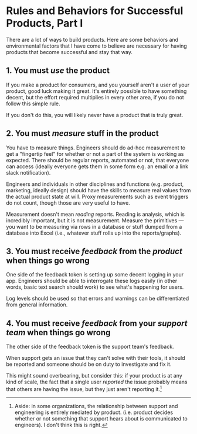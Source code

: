 # Rules and Behaviors for Successful Products, Part I

There are a lot of ways to build products. Here are some behaviors and
environmental factors that I have come to believe are necessary for having
products that become successful and stay that way.

## 1. You must _use_ the product

If you make a product for consumers, and you yourself aren't a user of your
product, good luck making it great. It's entirely possible to have something decent,
but the effort required multiplies in every other area, if you do not follow this simple rule.

If you don't do this, you will likely never have a product that is truly great.


## 2. You must _measure_ stuff in the product

You have to measure things. Engineers should do ad-hoc measurement to get a
"fingertip feel" for whether or not a part of the system is working as
expected. There should be regular reports, automated or not, that everyone can
access (ideally everyone gets them in some form e.g. an email or a link slack
notification).

Engineers and individuals in other disciplines and functions (e.g. product,
marketing, ideally design) should have the skills to measure real values from
the actual product state at will. Proxy measurements such as event triggers do
not count, though those are very useful to have.

Measurement doesn't mean _reading_ reports. Reading is analysis, which is
incredibly important, but it is not measurement. Measure the primitives &mdash;
you want to be measuring via rows in a database or stuff dumped from a database
into Excel (i.e., whatever stuff rolls up into the reports/graphs).

## 3. You must receive _feedback_ from the _product_ when things go wrong

One side of the feedback token is setting up some decent logging in your app.
Engineers should be able to interrogate these logs easily (in other words,
basic text search should work) to see what's happening for users.

Log levels should be used so that errors and warnings can be differentiated
from general information.


## 4. You must receive _feedback_ from your _support team_ when things go wrong

The other side of the feedback token is the support team's feedback.

When support gets an issue that they can't solve with their tools, it should be
reported and someone should be on duty to investigate and fix it.

This might sound overbearing, but consider this: if your product is at any kind
of scale, the fact that a single user _reported_ the issue probably means that
others are having the issue, but they just aren't reporting it.[^1]

[^1]: Aside: in some organizations, the relationship between support and
  engineering is entirely mediated by product. (i.e. product decides whether or
  not something that support hears about is communicated to engineers). I don't
  think this is right.
